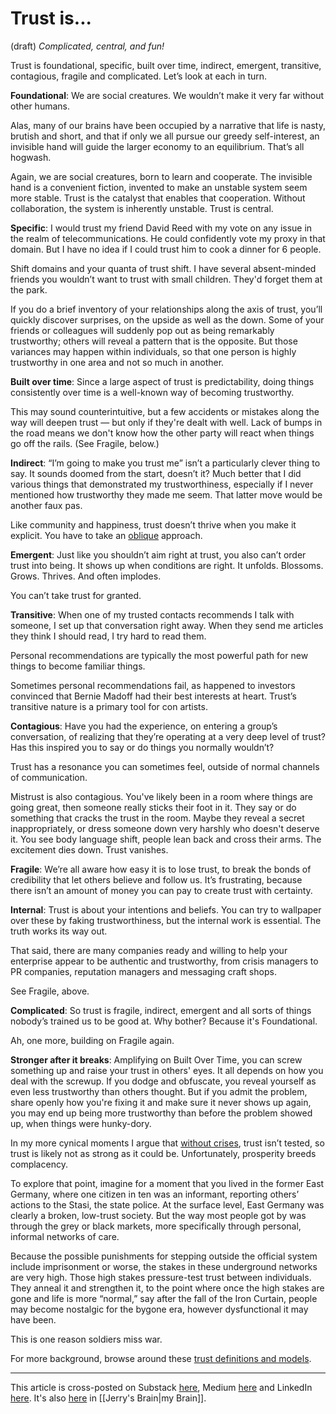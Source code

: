# Trust is...
 (draft) 
*Complicated, central, and fun!* 

Trust is foundational, specific, built over time, indirect, emergent, transitive, contagious, fragile and complicated. Let’s look at each in turn. 

**Foundational**: We are social creatures. We wouldn’t make it very far without other humans. 

Alas, many of our brains have been occupied by a narrative that life is nasty, brutish and short, and that if only we all pursue our greedy self-interest, an invisible hand will guide the larger economy to an equilibrium. That’s all hogwash. 

Again, we are social creatures, born to learn and cooperate. The invisible hand is a convenient fiction, invented to make an unstable system seem more stable. Trust is the catalyst that enables that cooperation. Without collaboration, the system is inherently unstable. Trust is central. 

**Specific**: I would trust my friend David Reed with my vote on any issue in the realm of telecommunications. He could confidently vote my proxy in that domain. But I have no idea if I could trust him to cook a dinner for 6 people. 

Shift domains and your quanta of trust shift. I have several absent-minded friends you wouldn’t want to trust with small children. They'd forget them at the park. 

If you do a brief inventory of your relationships along the axis of trust, you’ll quickly discover surprises, on the upside as well as the down. Some of your friends or colleagues will suddenly pop out as being remarkably trustworthy; others will reveal a pattern that is the opposite. But those variances may happen within individuals, so that one person is highly trustworthy in one area and not so much in another. 

**Built over time**: Since a large aspect of trust is predictability, doing things consistently over time is a well-known way of becoming trustworthy. 

This may sound counterintuitive, but a few accidents or mistakes along the way will deepen trust — but only if they're dealt with well. Lack of bumps in the road means we don't know how the other party will react when things go off the rails. (See Fragile, below.)

**Indirect**: “I’m going to make you trust me” isn’t a particularly clever thing to say. It sounds doomed from the start, doesn’t it? Much better that I did various things that demonstrated my trustworthiness, especially if I never mentioned how trustworthy they made me seem. That latter move would be another faux pas. 

Like community and happiness, trust doesn’t thrive when you make it explicit. You have to take an [oblique](https://en.wikipedia.org/wiki/Oblique_Strategies) approach. 

**Emergent**: Just like you shouldn’t aim right at trust, you also can’t order trust into being. It shows up when conditions are right. It unfolds. Blossoms. Grows. Thrives. And often implodes. 

You can’t take trust for granted.

**Transitive**: When one of my trusted contacts recommends I talk with someone, I set up that conversation right away. When they send me articles they think I should read, I try hard to read them. 

Personal recommendations are typically the most powerful path for new things to become familiar things. 

Sometimes personal recommendations fail, as happened to investors convinced that Bernie Madoff had their best interests at heart. Trust’s transitive nature is a primary tool for con artists. 

**Contagious**: Have you had the experience, on entering a group’s conversation, of realizing that they’re operating at a very deep level of trust? Has this inspired you to say or do things you normally wouldn’t? 

Trust has a resonance you can sometimes feel, outside of normal channels of communication. 

Mistrust is also contagious. You've likely been in a room where things are going great, then someone really sticks their foot in it. They say or do something that cracks the trust in the room. Maybe they reveal a secret inappropriately, or dress someone down very harshly who doesn't deserve it. You see body language shift, people lean back and cross their arms. The excitement dies down. Trust vanishes. 

**Fragile**: We’re all aware how easy it is to lose trust, to break the bonds of credibility that let others believe and follow us. It’s frustrating, because there isn’t an amount of money you can pay to create trust with certainty. 

**Internal**: Trust is about your intentions and beliefs. You can try to wallpaper over these by faking trustworthiness, but the internal work is essential. The truth works its way out. 

That said, there are many companies ready and willing to help your enterprise appear to be authentic and trustworthy, from crisis managers to PR companies, reputation managers and messaging craft shops. 

See Fragile, above.

**Complicated**: So trust is fragile, indirect, emergent and all sorts of things nobody’s trained us to be good at. Why bother? Because it's Foundational. 

Ah, one more, building on Fragile again. 

**Stronger after it breaks**: Amplifying on Built Over Time, you can screw something up and raise your trust in others' eyes. It all depends on how you deal with the screwup. If you dodge and obfuscate, you reveal yourself as even less trustworthy than others thought. But if you admit the problem, share openly how you're fixing it and make sure it never shows up again, you may end up being more trustworthy than before the problem showed up, when things were hunky-dory. 

In my more cynical moments I argue that [without crises](https://atlc.org/members/resources/four_stages_community.html), trust isn’t tested, so trust is likely not as strong as it could be. Unfortunately, prosperity breeds complacency.

To explore that point, imagine for a moment that you lived in the former East Germany, where one citizen in ten was an informant, reporting others’ actions to the Stasi, the state police. At the surface level, East Germany was clearly a broken, low-trust society. But the way most people got by was through the grey or black markets, more specifically through personal, informal networks of care. 

Because the possible punishments for stepping outside the official system include imprisonment or worse, the stakes in these underground networks are very high. Those high stakes pressure-test trust between individuals. They anneal it and strengthen it, to the point where once the high stakes are gone and life is more “normal,” say after the fall of the Iron Curtain, people may become nostalgic for the bygone era, however dysfunctional it may have been. 

This is one reason soldiers miss war.

For more background, browse around these [trust definitions and models](https://bra.in/4jY6RA). 

--- 
This article is cross-posted on Substack [here](), Medium [here]() and LinkedIn [here](). It's also [here]() in [[Jerry's Brain|my Brain]]. 